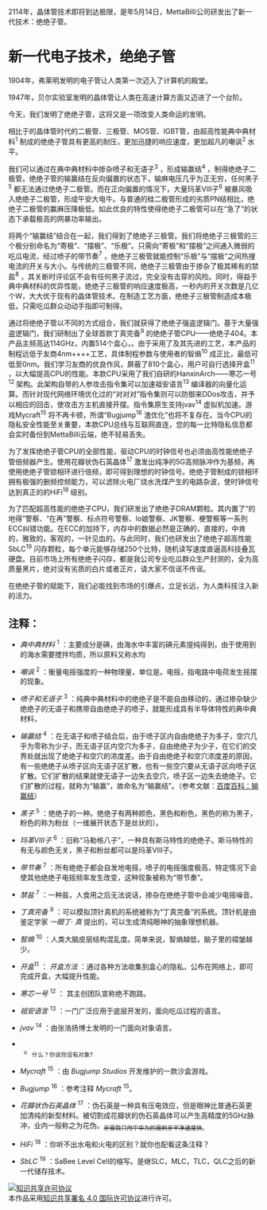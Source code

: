 2114年，晶体管技术即将到达极限，是年5月14日，MettaBilli公司研发出了新一代技术：绝绝子管。

# 新一代电子技术，绝绝子管

1904年，弗莱明发明的电子管让人类第一次迈入了计算机的殿堂。  

1947年，贝尔实验室发明的晶体管让人类在高速计算方面又迈进了一个台阶。  

今天，我们发明了绝绝子管，这将又是一项改变人类命运的发明。  

相比于的晶体管时代的二极管、三极管、MOS管、IGBT管，由超高性能典中典材料<sup>1</sup> 制成的绝绝子管具有更高的耐压，更加迅捷的响应速度，更加超凡的嘲讽<sup>2</sup> 水平。  

我们可以通过在典中典材料中掺杂喷子和无语子<sup>3</sup> ，形成输赢结<sup>4</sup> ，制得绝绝子二极管。绝绝子管的输赢结在反向偏置的状态下，输麻电压几乎为正无穷，任何黑子<sup>5</sup> 都无法通过绝绝子二极管。而在正向偏置的情况下，大量玛革VIII子<sup>6</sup> 被暴风吸入绝绝子二极管，形成午安大电牛。与普通的硅二极管形成的劣质PN结相比，绝绝子二极管的赢麻压降极低。如此优良的特性使得绝绝子二极管可以在“急了”的状态下承载极高的网暴功率输出。  

将两个“输赢结”结合在一起，我们得到了绝绝子三极管。我们将绝绝子三极管的三个极分别命名为“寄极”、“摆极”、“乐极”。只需向“寄极”和“摆极”之间通入微弱的吃瓜电流，经过喷子的带节奏<sup>7</sup> ，绝绝子三极管就能控制“乐极”与“摆极”之间热搜电流的开关与大小。与传统的三极管不同，绝绝子三极管由于掺杂了极其稀有的禁盐<sup>8</sup> ，其关断时评论区不会有任何黑子流过，完全没有击穿的风险。同时，得益于典中典材料的优异性能，绝绝子三极管的响应速度极高，一秒内的开关次数是几亿个W，大大优于现有的晶体管技术。在制造工艺方面，绝绝子三极管制造成本极低，只需吃瓜群众动动手指即可制得。  

通过将绝绝子管以不同的方式组合，我们就获得了绝绝子强盗逻辑门。基于大量强盗逻辑门，我们研制出了全球首款丁真完备<sup>9</sup> 的绝绝子管CPU——绝绝子404。本产品主频高达114GHz，内置514个盒心，。由于采用了及其先进的工艺，本产品的制程远低于友商4nm++++工艺，具体制程参数与使用者的智熵<sup>10</sup> 成正比，最低可低至0nm。我们学习友商的优良作风，屏蔽了810个盒心，用户可自行选择开盒<sup>11</sup> ，以大幅提高CPU的性能。本款CPU采用了我们自研的HanxinArch——寒芯一号<sup>12</sup> 架构。此架构自带的人参攻击指令集可以加速祖安语言<sup>13</sup> 编译器的向量化运算。而针对现代网络环境优化过的“对对对”指令集则可以防御来DDos攻击，并予以相应的回击，使攻击方主机直接开摆。指令集原生支持jvav<sup>14</sup> 虚拟机加速。游戏Mycraft<sup>15</sup> 将不再卡顿，所谓“Bugjump<sup>16</sup> 渣优化”也将不复存在。当今CPU的隐私安全性能至关重要，本款CPU总线与互联网直连，您的每一比特隐私信息都会实时备份到MettaBilli云端，绝不轻易丢失。  

为了发挥绝绝子管CPU的全部性能，驱动CPU的时钟信号也必须由高性能绝绝子管倍频器产生。使用花瓣状伪石英晶体<sup>17</sup> 激发出纯净的5G高频脉冲作为基频，再使用绝绝子管锁相环进行倍频，即可得到理想的时钟信号。绝绝子管制成的锁相环拥有极强的删频控频能力，可以滤除火电厂烧水洗煤产生的电路杂波，使时钟信号达到真正的的HiFi<sup>18</sup> 级别。 

为了匹配超高性能的绝绝子CPU，我们研发出了绝绝子DRAM颗粒。其内置了“的地得”警察、“在再”警察、标点符号警察、lo娘警察、JK警察、梗警察等一系列ECC纠错功能。在ECC的加持下，内存中的数据必然是正确的，直接的，中肯的，雅致的，客观的，一针见血的。与此同时，我们也研发出了绝绝子超高性能SbLC<sup>19</sup> 闪存颗粒，每个单元能够存储250个比特，随机读写速度直逼高科技叠瓦硬盘。目前市场上所有绝绝子闪存，都是我公司专业吃瓜群众生产封测的，全为高质量黑片，绝对没有劣质的白片或者正片，请大家不信谣不传谣。

在绝绝子管的赋能下，我们必能找到市场的引爆点，立足长远，为人类科技注入新的活力。

## 注释：
* *典中典材料* <sup>1</sup> ：主要成分是碘，由海水中丰富的碘元素提纯得到，由于使用到的海水需要搅拌均质，所以原料又称水均  

* *嘲讽* <sup>2</sup> ：衡量电摇强度的一种物理量，单位是。电摇，指电路中电荷发生摇摆的现象。  

* *喷子和无语子* <sup>3</sup> ：纯典中典材料中的绝绝子是不能自由移动的，通过掺杂缺少绝绝子的无语子和携带自由绝绝子的喷子，就能形成具有半导体特性的典中典材料，  

* *输赢结* <sup>4</sup> ：在无语子和喷子结合后，由于喷子区内自由绝绝子为多子，空穴几乎为零称为少子，而无语子区内空穴为多子，自由绝绝子为少子，在它们的交界处就出现了绝绝子和空穴的浓度差。由于自由绝绝子和空穴浓度差的原因，有一些绝绝子从喷子区向无语子区扩散，也有一些空穴要从无语子区向喷子区扩散。它们扩散的结果就使无语子一边失去空穴，喷子区一边失去绝绝子。它们扩散的过程，就称为“输赢”，故命名为“输赢结”。（参考文献：[百度百科：输赢结](https://baike.baidu.com/item/PN%E7%BB%93/898090)）  

* *黑子* <sup>5</sup> ：绝绝子的一种。绝绝子有两种颜色，黑色和粉色，黑色的称为黑子，粉色的称为粉丝（一维展开状态下是丝状的）。  

* *玛革VIII子* <sup>6</sup> ：旧称“马勒格八子”，一种具有斯马特性的绝绝子。斯马特性的有无与颜色无关，黑子和粉丝都可以是玛革VIII子。  

* *带节奏* <sup>7</sup> ：所有绝绝子都会自发地电摇，喷子的电摇强度极高，特定情况下会使其他绝绝子电摇频率发生改变，这种现象被称为“带节奏”。  

* *禁盐* <sup>7</sup> ：一种盐，人食用之后无法说话，掺杂在绝绝子管中会减少电摇噪音。

* *丁真完备* <sup>9</sup> ：可以模拟顶针真机的系统被称为“丁真完备”的系统。顶针机是由鉴定学家 *一眼丁· 真* 提出的，可以生成清纯眼神的抽象理想机器。  

* *智熵* <sup>10</sup> ：人类大脑皮层结构混乱度。简单来说，智熵越低，脑子里的褶皱越少。  

* *开盒*<sup>11</sup> ： *开盒方法* ：通过各种方法收集到盒心的隐私，公布在网络上，即可完成开盒，大幅提升性能。  

* *寒芯一号* <sup>12</sup> ： 其主创团队宣称绝不跑路。

* *祖安语言* <sup>13</sup> ：一门广泛应用于底层开发的，面向吃瓜过程的语言。  

* *jvav* <sup>14</sup> ：由张浩扬博士发明的一门面向对象语言。
* * <sub>什么？你说你没有对象?</sub>  

* *Mycraft* <sup>15</sup> ：由 *Bugjump Studios* 开发维护的一款沙盒游戏。  

* *Bugjump* <sup>16</sup> ：参考注释 *Mycraft* <sup>15</sup>。  

* *花瓣状伪石英晶体* <sup>17</sup> ：伪石英是一种具有压电效应，但是眼神比普通石英更加清纯的新型材料。被切割成花瓣状的伪石英晶体可以产生高精度的5GHz脉冲，业内一般称之为花伪。<sub>~~牙膏我只用中华为的是刷牙干净速度快~~。</sub>  

* *HiFi* <sup>18</sup> ：你听不出水电和火电的区别？就你也配看这条注释？  

* *SbLC* <sup>19</sup> ：SaBee Level Cell的缩写。是继SLC，MLC，TLC，QLC之后的新一代储存技术。

<a rel="license" href="http://creativecommons.org/licenses/by/4.0/"><img alt="知识共享许可协议" style="border-width:0" src="https://i.creativecommons.org/l/by/4.0/88x31.png" /></a><br />本作品采用<a rel="license" href="http://creativecommons.org/licenses/by/4.0/">知识共享署名 4.0 国际许可协议</a>进行许可。